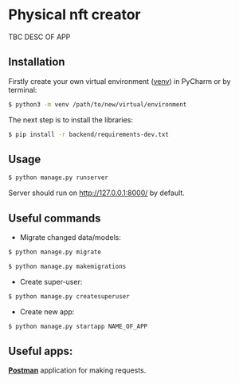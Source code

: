 # Physical nft creator
TBC DESC OF APP
## Installation
Firstly create your own virtual environment ([venv](https://docs.python.org/3/library/venv.html#module-venv)) in PyCharm or by terminal:
```bash
$ python3 -m venv /path/to/new/virtual/environment
```
The next step is to install the libraries:
```bash
$ pip install -r backend/requirements-dev.txt
```

## Usage
```bash
$ python manage.py runserver
```
Server should run on http://127.0.0.1:8000/ by default.

## Useful commands

 - Migrate changed data/models:
```bash
$ python manage.py migrate
```
```bash
$ python manage.py makemigrations
```
- Create super-user:
```bash
$ python manage.py createsuperuser
```
- Create new app:
```bash
$ python manage.py startapp NAME_OF_APP
```
## Useful apps:
**[Postman](https://www.postman.com/downloads/)** application for making requests.
